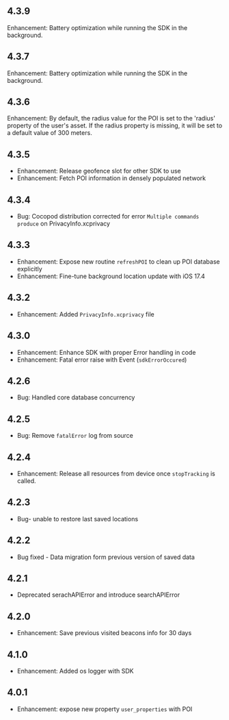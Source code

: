 ## 4.3.9
Enhancement: Battery optimization while running the SDK in the background.

## 4.3.7
Enhancement: Battery optimization while running the SDK in the background.

## 4.3.6
Enhancement: By default, the radius value for the POI is set to the 'radius' property of the user's asset. If the radius property is missing, it will be set to a default value of 300 meters.


## 4.3.5
- Enhancement: Release geofence slot for other SDK to use
- Enhancement: Fetch POI information in densely populated network

## 4.3.4
- Bug: Cocopod distribution corrected for error `Multiple commands produce` on PrivacyInfo.xcprivacy

## 4.3.3
- Enhancement: Expose new routine `refreshPOI` to clean up POI database explicitly
- Enhancement: Fine-tune background location update with iOS 17.4

## 4.3.2
- Enhancement: Added `PrivacyInfo.xcprivacy` file

## 4.3.0
- Enhancement: Enhance SDK with proper Error handling in code
- Enhancement: Fatal error raise with Event (`sdkErrorOccured`)

## 4.2.6
- Bug: Handled core database concurrency

## 4.2.5
- Bug: Remove `fatalError` log from source

## 4.2.4
- Enhancement: Release all resources from device once `stopTracking` is called.

## 4.2.3
- Bug- unable to restore last saved locations

## 4.2.2
- Bug fixed - Data migration form previous version of saved data 

## 4.2.1
- Deprecated serachAPIError and introduce searchAPIError

## 4.2.0
- Enhancement: Save previous visited beacons info for 30 days
 
## 4.1.0
- Enhancement: Added os logger with SDK

## 4.0.1
- Enhancement: expose new property `user_properties` with POI
